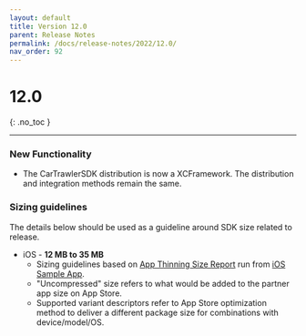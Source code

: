 ```yaml
---
layout: default
title: Version 12.0
parent: Release Notes
permalink: /docs/release-notes/2022/12.0/
nav_order: 92
---
```


# 12.0

{: .no_toc }

---

### New Functionality

* The CarTrawlerSDK distribution is now a XCFramework. The distribution and integration methods remain the same.

### Sizing guidelines
The details below should be used as a guideline around SDK size related to release.
* iOS - **12 MB to 35 MB**
    * Sizing guidelines based on <a href="https://github.com/cartrawler/cartrawler.github.io/blob/master/ios-report.txt" target="_blank">App Thinning Size Report</a> run from <a href="https://github.com/cartrawler/cartrawler-ios-integration" target="_blank">iOS Sample App</a>.
    * "Uncompressed" size refers to what would be added to the partner app size on App Store.
    * Supported variant descriptors refer to App Store optimization method to deliver a different package size for combinations with device/model/OS.
